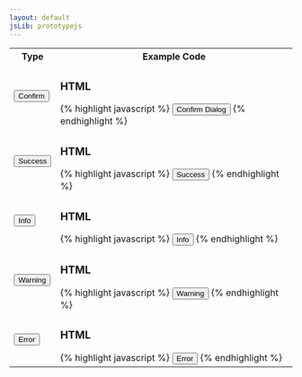 ```yaml
---
layout: default
jsLib: prototypejs
---
```


<table class="reporttable">
	<tr>
		<th>Type</th>
		<th>Example Code</th>
	</tr>
	<tr>
		<td><input type="button" class="btn btn-default cnqr-muted" onclick="CNQR.MessageBox.confirm('Lorem ipsum dolor sit amet, consectetur adipiscing elit.', {title:'Sample message title'})" value="Confirm" />
</td>
		<td>
		<h3> HTML </h3>
		{% highlight javascript %}
			<input type="button" class="btn btn-default cnqr-muted" onclick="CNQR.MessageBox.confirm('Lorem ipsum dolor sit amet, consectetur adipiscing elit.', {title:'Sample message title'})" value="Confirm Dialog" />
		{% endhighlight %}	
		</td>
	</tr>
	<tr>
		<td><input type="button" class="btn btn-success" value="Success" onclick="CNQR.MessageBox.alert('Nullam sagittis tincidunt malesuada.', {title:'Error message', icon:CNQR.MessageBox.UpArrowIcon})">
</td>
		<td>
		<h3> HTML </h3>
		{% highlight javascript %}
			<input type="button" class="btn btn-success" value="Success" onclick="CNQR.MessageBox.alert('Nullam sagittis tincidunt malesuada.', {title:'Error message', icon:CNQR.MessageBox.UpArrowIcon})">
		{% endhighlight %}	
		</td>
	</tr>	
	<tr>
		<td><input type="button" class="btn btn-info" value="Info" onclick="CNQR.MessageBox.alert('Phasellus tristique tristique blandit. Nullam pellentesque porttitor orci. Nunc eros turpis, ultrices ut consequat in, rhoncus vitae metus. Pellentesque sit amet rutrum augue, a placerat odio. Mauris blandit pharetra sapien, id placerat orci tempus eget. Aliquam interdum neque a metus molestie, ut rhoncus justo hendrerit. In aliquam porttitor mauris at luctus. In ullamcorper tristique hendrerit.', {title:'Info message', icon:CNQR.MessageBox.InfoIcon})">
</td>
		<td>
		<h3> HTML </h3>
		{% highlight javascript %}
		<input type="button" class="btn btn-info" value="Info" onclick="CNQR.MessageBox.alert('Phasellus tristique tristique blandit. Nullam pellentesque porttitor orci. Nunc eros turpis, ultrices ut consequat in, rhoncus vitae metus. Pellentesque sit amet rutrum augue, a placerat odio. Mauris blandit pharetra sapien, id placerat orci tempus eget. Aliquam interdum neque a metus molestie, ut rhoncus justo hendrerit. In aliquam porttitor mauris at luctus. In ullamcorper tristique hendrerit.', {title:'Info message', icon:CNQR.MessageBox.InfoIcon})">
		{% endhighlight %}	
		</td>
	</tr>	
	<tr>
		<td><input type="button" class="btn btn-warning" value="Warning" onclick="CNQR.MessageBox.alert('Nunc lobortis, nisi eget rhoncus pellentesque, eros mauris gravida nisi, a aliquet dolor odio quis nisi. Donec sed lectus eu diam malesuada placerat eget non ipsum. Ut auctor nisi ac nibh convallis dignissim.', {title:'Warning message'})">
</td>
		<td>
		<h3> HTML </h3>
		{% highlight javascript %}
		<input type="button" class="btn btn-warning" value="Warning" onclick="CNQR.MessageBox.alert('Nunc lobortis, nisi eget rhoncus pellentesque, eros mauris gravida nisi, a aliquet dolor odio quis nisi. Donec sed lectus eu diam malesuada placerat eget non ipsum. Ut auctor nisi ac nibh convallis dignissim.', {title:'Warning message'})">
		{% endhighlight %}	
		</td>
	</tr>	
	<tr>
		<td><input type="button" class="btn btn-danger" value="Error" onclick="CNQR.MessageBox.alert('Aliquam vestibulum risus porta arcu egestas rhoncus. Nulla vehicula, elit eget porta ultricies,', {title:'Error message', icon:CNQR.MessageBox.ErrorIcon})">
</td>
		<td>
		<h3> HTML </h3>
		{% highlight javascript %}
		<input type="button" class="btn btn-danger" value="Error" onclick="CNQR.MessageBox.alert('Aliquam vestibulum risus porta arcu egestas rhoncus. Nulla vehicula, elit eget porta ultricies,', {title:'Error message', icon:CNQR.MessageBox.ErrorIcon})">
		{% endhighlight %}	
		</td>
	</tr>	

</table>
